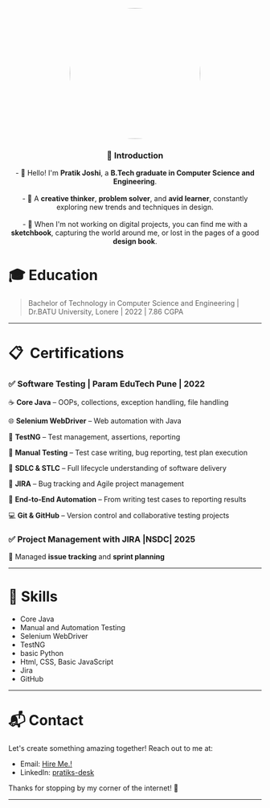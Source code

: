 <p align="center">
 <img src="https://res.cloudinary.com/dz1xezlgw/image/upload/w_1000,c_fill,ar_1:1,g_auto,r_max,bo_5px_solid_green,b_rgb:fff/v1745406741/profile_mem7sx_b_rgb_FFFFFF_dktghd.png"  style="border-radius: 50%" height="260px" width="260px;">
</p>

<h3 align="center">🎨 <strong>Introduction</strong></h3>

<p align="center">
  - 👋 Hello! I'm <strong>Pratik Joshi</strong>, a <strong>B.Tech graduate in Computer Science and Engineering</strong>.<br><br>
- 👀 A <strong>creative thinker</strong>, <strong>problem solver</strong>, and <strong>avid learner</strong>, constantly exploring new trends and techniques in design.<br><br>
- 🌱 When I'm not working on digital projects, you can find me with a <strong>sketchbook</strong>, capturing the world around me, or lost in the pages of a good <strong>design book</strong>.
</p>

# 🎓 Education

> Bachelor of Technology in Computer Science and Engineering | Dr.BATU University, Lonere | 2022 | 7.86 CGPA

---

# 📋  Certifications

### ✅ Software Testing |  Param EduTech Pune | 2022

 ☕ **Core Java** – OOPs, collections, exception handling, file handling

 🌐 **Selenium WebDriver** – Web automation with Java

 🔧 **TestNG** – Test management, assertions, reporting

 📝 **Manual Testing** – Test case writing, bug reporting, test plan execution

 🔄 **SDLC & STLC** – Full lifecycle understanding of software delivery

 🐞 **JIRA** – Bug tracking and Agile project management
 
 🤖 **End-to-End Automation** – From writing test cases to reporting results

 💻 **Git & GitHub** – Version control and collaborative testing projects

### ✅ Project Management with JIRA |NSDC| 2025

 📌 Managed **issue tracking** and **sprint planning**


---


# 🔨 Skills

- Core Java
- Manual and Automation Testing
- Selenium WebDriver
- TestNG
- basic Python
- Html, CSS, Basic JavaScript
- Jira
- GitHub

---


# 📬 Contact

Let's create something amazing together! Reach out to me at:

- Email: [Hire Me.!](mailto:connect.pratikjoshi@gmail.com)
- LinkedIn: [pratiks-desk](https://www.linkedin.com/in/pratiks-desk/)

Thanks for stopping by my corner of the internet! 💫

---


